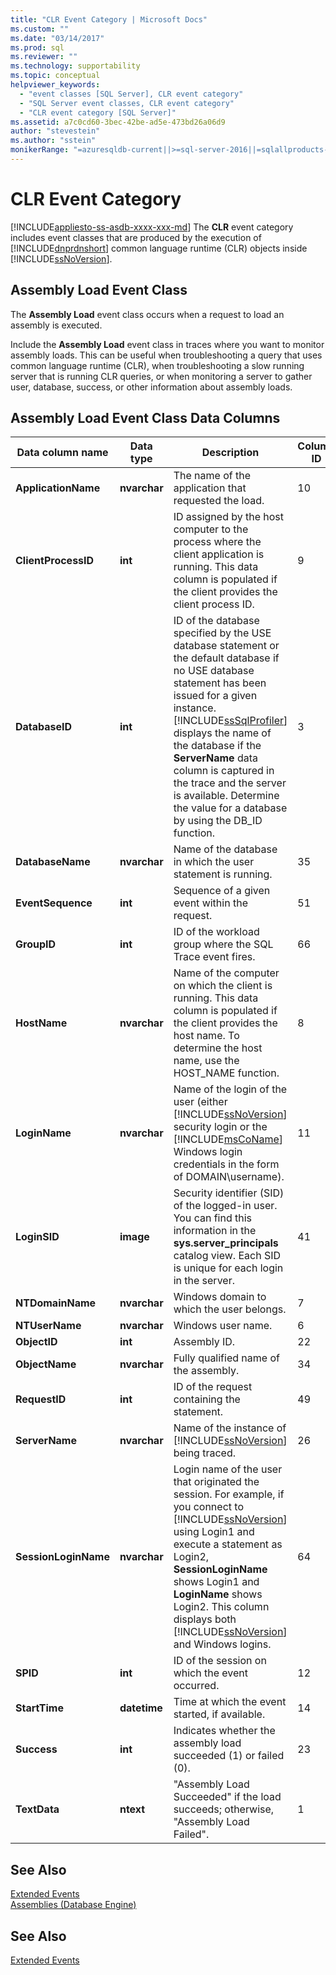 ```yaml
---
title: "CLR Event Category | Microsoft Docs"
ms.custom: ""
ms.date: "03/14/2017"
ms.prod: sql
ms.reviewer: ""
ms.technology: supportability
ms.topic: conceptual
helpviewer_keywords: 
  - "event classes [SQL Server], CLR event category"
  - "SQL Server event classes, CLR event category"
  - "CLR event category [SQL Server]"
ms.assetid: a7c0cd60-3bec-42be-ad5e-473bd26a06d9
author: "stevestein"
ms.author: "sstein"
monikerRange: "=azuresqldb-current||>=sql-server-2016||=sqlallproducts-allversions||>=sql-server-linux-2017||=azuresqldb-mi-current"
---
```

# CLR Event Category
[!INCLUDE[appliesto-ss-asdb-xxxx-xxx-md](../../includes/appliesto-ss-asdb-xxxx-xxx-md.md)]
  The **CLR** event category includes event classes that are produced by the execution of [!INCLUDE[dnprdnshort](../../includes/dnprdnshort-md.md)] common language runtime (CLR) objects inside [!INCLUDE[ssNoVersion](../../includes/ssnoversion-md.md)].  
 
 ## Assembly Load Event Class 
  The **Assembly Load** event class occurs when a request to load an assembly is executed.  
  
 Include the **Assembly Load** event class in traces where you want to monitor assembly loads. This can be useful when troubleshooting a query that uses common language runtime (CLR), when troubleshooting a slow running server that is running CLR queries, or when monitoring a server to gather user, database, success, or other information about assembly loads.  
  
## Assembly Load Event Class Data Columns  
  
|Data column name|Data type|Description|Column ID|Filterable|  
|----------------------|---------------|-----------------|---------------|----------------|  
|**ApplicationName**|**nvarchar**|The name of the application that requested the load.|10|Yes|  
|**ClientProcessID**|**int**|ID assigned by the host computer to the process where the client application is running. This data column is populated if the client provides the client process ID.|9|Yes|  
|**DatabaseID**|**int**|ID of the database specified by the USE database statement or the default database if no USE database statement has been issued for a given instance. [!INCLUDE[ssSqlProfiler](../../includes/sssqlprofiler-md.md)] displays the name of the database if the **ServerName** data column is captured in the trace and the server is available. Determine the value for a database by using the DB_ID function.|3|Yes|  
|**DatabaseName**|**nvarchar**|Name of the database in which the user statement is running.|35|Yes|  
|**EventSequence**|**int**|Sequence of a given event within the request.|51|No|  
|**GroupID**|**int**|ID of the workload group where the SQL Trace event fires.|66|Yes|  
|**HostName**|**nvarchar**|Name of the computer on which the client is running. This data column is populated if the client provides the host name. To determine the host name, use the HOST_NAME function.|8|Yes|  
|**LoginName**|**nvarchar**|Name of the login of the user (either [!INCLUDE[ssNoVersion](../../includes/ssnoversion-md.md)] security login or the [!INCLUDE[msCoName](../../includes/msconame-md.md)] Windows login credentials in the form of DOMAIN\username).|11|Yes|  
|**LoginSID**|**image**|Security identifier (SID) of the logged-in user. You can find this information in the **sys.server_principals** catalog view. Each SID is unique for each login in the server.|41|Yes|  
|**NTDomainName**|**nvarchar**|Windows domain to which the user belongs.|7|Yes|  
|**NTUserName**|**nvarchar**|Windows user name.|6|Yes|  
|**ObjectID**|**int**|Assembly ID.|22|Yes|  
|**ObjectName**|**nvarchar**|Fully qualified name of the assembly.|34|Yes|  
|**RequestID**|**int**|ID of the request containing the statement.|49|Yes|  
|**ServerName**|**nvarchar**|Name of the instance of [!INCLUDE[ssNoVersion](../../includes/ssnoversion-md.md)] being traced.|26|No|  
|**SessionLoginName**|**nvarchar**|Login name of the user that originated the session. For example, if you connect to [!INCLUDE[ssNoVersion](../../includes/ssnoversion-md.md)] using Login1 and execute a statement as Login2, **SessionLoginName** shows Login1 and **LoginName** shows Login2. This column displays both [!INCLUDE[ssNoVersion](../../includes/ssnoversion-md.md)] and Windows logins.|64|Yes|  
|**SPID**|**int**|ID of the session on which the event occurred.|12|Yes|  
|**StartTime**|**datetime**|Time at which the event started, if available.|14|Yes|  
|**Success**|**int**|Indicates whether the assembly load succeeded (1) or failed (0).|23|Yes|  
|**TextData**|**ntext**|"Assembly Load Succeeded" if the load succeeds; otherwise, "Assembly Load Failed".|1|Yes|  
  
## See Also  
 [Extended Events](../../relational-databases/extended-events/extended-events.md)   
 [Assemblies &#40;Database Engine&#41;](../../relational-databases/clr-integration/assemblies-database-engine.md)  
  
   
  
## See Also  
 [Extended Events](../../relational-databases/extended-events/extended-events.md)  
  
  
